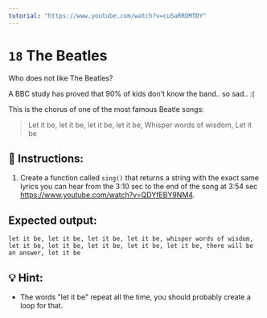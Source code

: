```yaml
---
tutorial: "https://www.youtube.com/watch?v=cuSaRROMTDY"
---
```


# `18` The Beatles

Who does not like The Beatles?

A BBC study has proved that 90% of kids don't know the band.. so sad.. :(

This is the chorus of one of the most famous Beatle songs:

> Let it be, let it be, let it be, let it be, 
> Whisper words of wisdom, 
> Let it be

## 📝 Instructions:

1. Create a function called `sing()` that returns a string with the exact same lyrics you can hear from the 3:10 sec to the end of the song at 3:54 sec https://www.youtube.com/watch?v=QDYfEBY9NM4.

## Expected output: 

`let it be, let it be, let it be, let it be, whisper words of wisdom, let it be, let it be, let it be, let it be, let it be, there will be an answer, let it be`

## 💡 Hint:

+ The words "let it be" repeat all the time, you should probably create a loop for that.